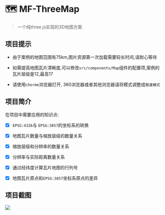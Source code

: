 # 🗺 MF-ThreeMap

> 一个纯three.js实现的3D地图方案

## 项目提示

- 由于案例的地图范围有75km,图片资源第一次加载需要较长时间,请耐心等待
  
- 如需提高地图瓦片清晰度,可以修改`src/components/Map`组件的配置项,案例的瓦片层级是12,最高17
  
- 请使用`chorme`浏览器打开, 360浏览器或者其他浏览器请将模式调整成`极速模式`
  

## 项目简介

在项目中需要应用的知识点:

- [x] `EPSG:4326`与 `EPSG:3857`的坐标系的转换
  
- [x] 地图瓦片数量与缩放层级的数量关系
  
- [x] 缩放层级和分辨率的数量关系
  
- [x] 分辨率与实际距离数量关系
  
- [x] 通过经纬度计算瓦片地图的行列号
  
- [x] 地图瓦片原点和`EPSG:3857`坐标系原点的差异
  

##

## 项目截图

![](https://raw.githubusercontent.com/fengtianxi001/Three-3DMap/main/screenshot/5.png)

